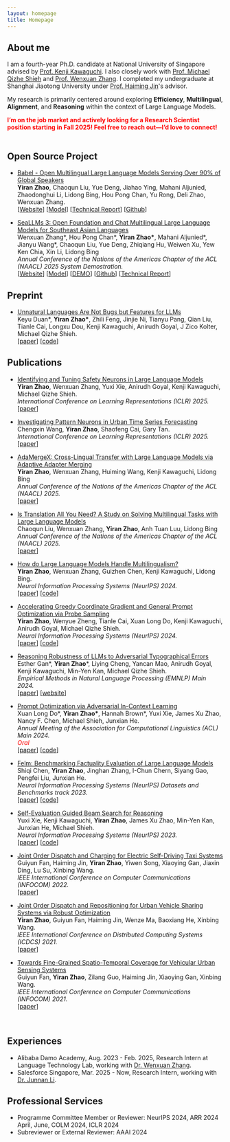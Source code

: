 ```yaml
---
layout: homepage
title: Homepage 
---
```

## About me
I am a fourth-year Ph.D. candidate at National University of Singapore advised by <a href="https://ml.comp.nus.edu.sg/kawaguchi">Prof. Kenji Kawaguchi</a>. I also closely work with <a href="https://michaelshieh.com/">Prof. Michael Qizhe Shieh</a> and <a href="https://isakzhang.github.io/">Prof. Wenxuan Zhang</a>. I completed my undergraduate at Shanghai Jiaotong University under <a href="https://www.cs.sjtu.edu.cn/~jinhaiming/">Prof. Haiming Jin</a>'s advisor.

My research is primarily centered around exploring <strong>Efficiency</strong>, <strong>Multilingual</strong>, <strong>Alignment</strong>, and <strong>Reasoning</strong> within the context of Large Language Models.

**<span style="color:red;">I’m on the job market and actively looking for a Research Scientist position starting in Fall 2025! Feel free to reach out—I’d love to connect!</span>**  
​          

## Open Source Project

*  [Babel - Open Multilingual Large Language Models Serving Over 90% of Global Speakers](https://babel-llm.github.io/babel-llm/)   
   **Yiran Zhao**, Chaoqun Liu, Yue Deng, Jiahao Ying, Mahani Aljunied, Zhaodonghui Li, Lidong Bing, Hou Pong Chan, Yu Rong, Deli Zhao, Wenxuan Zhang.             
   \[[Website](https://babel-llm.github.io/babel-llm/)\] \[[Model](https://huggingface.co/Tower-Babel)\] \[[Technical Report](https://arxiv.org/pdf/2503.00865)\] \[[Github](https://github.com/babel-llm/babel-llm)\] 

  <p style="font-size:12px;">     </p>

*  [SeaLLMs 3: Open Foundation and Chat Multilingual Large Language Models for Southeast Asian Languages](https://arxiv.org/pdf/2407.19672)   
   Wenxuan Zhang\*, Hou Pong Chan\*, **Yiran Zhao\***, Mahani Aljunied\*, Jianyu Wang\*, Chaoqun Liu, Yue Deng, Zhiqiang Hu, Weiwen Xu, Yew Ken Chia, Xin Li, Lidong Bing             
   _Annual Conference of the Nations of the Americas Chapter of the ACL (NAACL) 2025 System Demostration._              
   \[[Website](https://damo-nlp-sg.github.io/SeaLLMs/)\] \[[Model](https://huggingface.co/collections/SeaLLMs/seallms-v3-668f3a52e1e6fbaad5752cdb)\] \[[DEMO](https://huggingface.co/spaces/SeaLLMs/SeaLLM-Chat)\] \[[Github](https://github.com/DAMO-NLP-SG/SeaLLMs)\] \[[Technical Report](https://arxiv.org/pdf/2407.19672)\] 



## Preprint​
* [Unnatural Languages Are Not Bugs but Features for LLMs](https://openreview.net/pdf?id=yR47RmND1m)   
  Keyu Duan\*, **Yiran Zhao\***, Zhili Feng, Jinjie Ni, Tianyu Pang, Qian Liu, Tianle Cai, Longxu Dou, Kenji Kawaguchi, Anirudh Goyal, J Zico Kolter, Michael Qizhe Shieh.        
  \[[paper](https://openreview.net/pdf?id=yR47RmND1m)\] \[[code](https://github.com/John-AI-Lab/Unnatural_Language)\] 

  <p style="font-size:12px;">     </p>



## Publications
* [Identifying and Tuning Safety Neurons in Large Language Models](https://openreview.net/pdf?id=yR47RmND1m)   
  **Yiran Zhao**, Wenxuan Zhang, Yuxi Xie, Anirudh Goyal, Kenji Kawaguchi, Michael Qizhe Shieh.    
  _International Conference on Learning Representations (ICLR) 2025._      
  \[[paper](https://openreview.net/pdf?id=yR47RmND1m)\] 

  <p style="font-size:12px;">     </p>

* [Investigating Pattern Neurons in Urban Time Series Forecasting](https://openreview.net/pdf?id=a9vey6B54y)   
  Chengxin Wang, **Yiran Zhao**, Shaofeng Cai, Gary Tan.    
  _International Conference on Learning Representations (ICLR) 2025._      
  \[[paper](https://openreview.net/pdf?id=yR47RmND1m)\] 

  <p style="font-size:12px;">     </p>

* [AdaMergeX: Cross-Lingual Transfer with Large Language Models via Adaptive Adapter Merging](https://arxiv.org/abs/2402.18913)   
  **Yiran Zhao**, Wenxuan Zhang, Huiming Wang, Kenji Kawaguchi, Lidong Bing    
  _Annual Conference of the Nations of the Americas Chapter of the ACL (NAACL) 2025._      
  \[[paper](https://arxiv.org/abs/2402.18913)\] 

  <p style="font-size:12px;">     </p>

* [Is Translation All You Need? A Study on Solving Multilingual Tasks with Large Language Models](https://arxiv.org/abs/2403.10258)   
  Chaoqun Liu, Wenxuan Zhang, <strong>Yiran Zhao</strong>, Anh Tuan Luu, Lidong Bing    
  _Annual Conference of the Nations of the Americas Chapter of the ACL (NAACL) 2025._      
  \[[paper](https://arxiv.org/abs/2403.10258)\] 
  
  <p style="font-size:12px;">     </p>

*  [How do Large Language Models Handle Multilingualism?](https://arxiv.org/abs/2402.18815)   
**Yiran Zhao**, Wenxuan Zhang, Guizhen Chen, Kenji Kawaguchi, Lidong Bing.    
_Neural Information Processing Systems (NeurIPS) 2024._      
\[[paper](https://arxiv.org/abs/2402.18815)\] \[[code](https://github.com/DAMO-NLP-SG/multilingual_analysis)\] 

<p style="font-size:12px;">     </p>

*  [Accelerating Greedy Coordinate Gradient and General Prompt Optimization via Probe Sampling](http://arxiv.org/abs/2403.01251)   
  **Yiran Zhao**, Wenyue Zheng, Tianle Cai, Xuan Long Do, Kenji Kawaguchi, Anirudh Goyal, Michael Qizhe Shieh.    
  _Neural Information Processing Systems (NeurIPS) 2024._      
  \[[paper](http://arxiv.org/abs/2403.01251)\] \[[code](https://github.com/zhaoyiran924/Probe-Sampling)\]

<p style="font-size:12px;">     </p>

*  [Reasoning Robustness of LLMs to Adversarial Typographical Errors]()      
  Esther Gan\*, **Yiran Zhao***, Liying Cheng, Yancan Mao, Anirudh Goyal, Kenji Kawaguchi, Min-Yen Kan, Michael Qizhe Shieh.  
  _Empirical Methods in Natural Language Processing (EMNLP) Main 2024._      
  \[[paper](https://arxiv.org/pdf/2411.05345)\] \[[website](https://esther-gan.github.io/r2ata-web/)\]

<p style="font-size:12px;">     </p>

*  [Prompt Optimization via Adversarial In-Context Learning](https://aclanthology.org/2024.acl-long.395/)   
  Xuan Long Do*, **Yiran Zhao\***, Hannah Brown\*, Yuxi Xie, James Xu Zhao, Nancy F. Chen, Michael Shieh, Junxian He.   
  _Annual Meeting of the Association for Computational Linguistics (ACL) Main 2024._  
  <span style="color: red;">_Oral_</span>  
  \[[paper](https://aclanthology.org/2024.acl-long.395/)\] \[[code](https://github.com/zhaoyiran924/Adv-In-Context-Learning)\]

<p style="font-size:12px;">     </p>

*  [Felm: Benchmarking Factuality Evaluation of Large Language Models](https://arxiv.org/abs/2310.00741)   
  Shiqi Chen, **Yiran Zhao**, Jinghan Zhang, I-Chun Chern, Siyang Gao, Pengfei Liu, Junxian He.      
  _Neural Information Processing Systems (NeurIPS) Datasets and Benchmarks track 2023._     
  \[[paper](https://arxiv.org/abs/2310.00741)\] \[[code](https://github.com/hkust-nlp/felm)\]

<p style="font-size:12px;">     </p>

*  [Self-Evaluation Guided Beam Search for Reasoning](https://arxiv.org/abs/2305.00633)      
  Yuxi Xie, Kenji Kawaguchi, <strong>Yiran Zhao</strong>, James Xu Zhao, Min-Yen Kan, Junxian He, Michael Shieh.      
  _Neural Information Processing Systems (NeurIPS)  2023._     
  \[[paper](https://arxiv.org/abs/2305.00633)\] \[[code](https://github.com/YuxiXie/SelfEval-Guided-Decoding)\] 

<p style="font-size:12px;">     </p>  

*  [Joint Order Dispatch and Charging for Electric Self-Driving Taxi Systems](https://ieeexplore.ieee.org/abstract/document/9796825)      
  Guiyun Fan, Haiming Jin, <strong>Yiran Zhao</strong>, Yiwen Song, Xiaoying Gan, Jiaxin Ding, Lu Su, Xinbing Wang.      
  _IEEE International Conference on Computer Communications (INFOCOM) 2022._     
  \[[paper](https://ieeexplore.ieee.org/abstract/document/9796825)\]

<p style="font-size:12px;">     </p>

*  [Joint Order Dispatch and Repositioning for Urban Vehicle Sharing Systems via Robust Optimization](https://ieeexplore.ieee.org/abstract/document/9546409)     
  <strong>Yiran Zhao</strong>, Guiyun Fan, Haiming Jin, Wenze Ma, Baoxiang He, Xinbing Wang.        
  _IEEE International Conference on Distributed Computing Systems (ICDCS) 2021._     
  \[[paper](https://ieeexplore.ieee.org/abstract/document/9546409)\]    

<p style="font-size:12px;">     </p>

*  [Towards Fine-Grained Spatio-Temporal Coverage for Vehicular Urban Sensing Systems](https://ieeexplore.ieee.org/abstract/document/9488787)   
  Guiyun Fan, <strong>Yiran Zhao</strong>, Zilang Guo, Haiming Jin, Xiaoying Gan, Xinbing Wang.        
  _IEEE International Conference on Computer Communications (INFOCOM) 2021._     
  \[[paper](https://ieeexplore.ieee.org/abstract/document/9488787)\]     

​          


## Experiences 
<!-- * [Aug. 2023 – Now] Alibaba DAMO Academy, Research Intern at Language Technology Lab, working with [Dr. Wenxuan Zhang](https://isakzhang.github.io/).

* [Aug. 2023 – Now] Alibaba DAMO Academy, Research Intern at Language Technology Lab, working with [Dr. Wenxuan Zhang](https://isakzhang.github.io/). -->
* Alibaba Damo Academy, Aug. 2023 - Feb. 2025, Research Intern at Language Technology Lab, working with [Dr. Wenxuan Zhang](https://isakzhang.github.io/). 
* Salesforce Singapore, Mar. 2025 - Now, Research Intern, working with [Dr. Junnan Li](https://scholar.google.com/citations?user=MuUhwi0AAAAJ&hl=en). 
​          


## Professional Services
* Programme Committee Member or Reviewer:  NeurIPS 2024, ARR 2024 April, June, COLM 2024, ICLR 2024
* Subreviewer or External Reviewer: AAAI 2024
